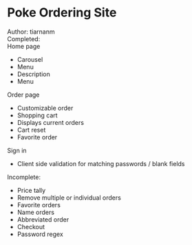 # Poke Ordering Site
Author: tiarnanm <br>
Completed: <br>
Home page
- Carousel
- Menu
- Description
- Menu

Order page
- Customizable order
- Shopping cart
- Displays current orders
- Cart reset
- Favorite order

Sign in
- Client side validation for matching passwords / blank fields

Incomplete: <br>
- Price tally
- Remove multiple or individual orders
- Favorite orders
- Name orders
- Abbreviated order
- Checkout
- Password regex
